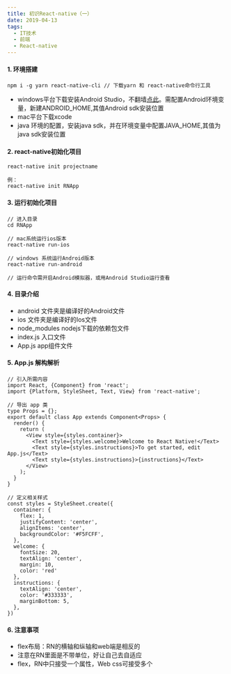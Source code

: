 ```yaml
---
title: 初识React-native（一）
date: 2019-04-13
tags:
  - IT技术
  - 前端
  - React-native
---
```


#### 1. 环境搭建
```
npm i -g yarn react-native-cli // 下载yarn 和 react-native命令行工具

```

- windows平台下载安装Android Studio，不翻墙[点此](https://developers.google.cn)。需配置Android环境变量，新建ANDROID_HOME,其值Android sdk安装位置
- mac平台下载xcode
- java 环境的配置，安装java sdk，并在环境变量中配置JAVA_HOME,其值为java sdk安装位置

#### 2. react-native初始化项目
```
react-native init projectname

例：
react-native init RNApp

```

#### 3. 运行初始化项目
```
// 进入目录
cd RNApp

// mac系统运行ios版本
react-native run-ios

// windows 系统运行Android版本
react-native run-android

// 运行命令需开启Android模拟器，或用Android Studio运行查看
```

#### 4. 目录介绍
- android 文件夹是编译好的Android文件
- ios 文件夹是编译好的Ios文件
- node_modules nodejs下载的依赖包文件
- index.js 入口文件
- App.js app组件文件

#### 5. App.js 解构解析
```
// 引入所需内容
import React, {Component} from 'react';
import {Platform, StyleSheet, Text, View} from 'react-native';

// 导出 app 类
type Props = {};
export default class App extends Component<Props> {
  render() {
    return (
      <View style={styles.container}>
        <Text style={styles.welcome}>Welcome to React Native!</Text>
        <Text style={styles.instructions}>To get started, edit App.js</Text>
        <Text style={styles.instructions}>{instructions}</Text>
      </View>
    );
  }
}

// 定义相关样式
const styles = StyleSheet.create({
  container: {
    flex: 1,
    justifyContent: 'center',
    alignItems: 'center',
    backgroundColor: '#F5FCFF',
  },
  welcome: {
    fontSize: 20,
    textAlign: 'center',
    margin: 10,
    color: 'red'
  },
  instructions: {
    textAlign: 'center',
    color: '#333333',
    marginBottom: 5,
  },
})

```

#### 6. 注意事项
- flex布局：RN的横轴和纵轴和web端是相反的
- 注意在RN里面是不带单位，好让自己去自适应
- flex，RN中只接受一个属性，Web css可接受多个

